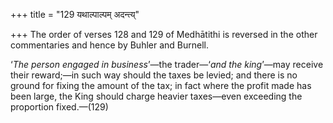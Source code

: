 +++
title = "129 यथाल्पाल्पम् अदन्त्य्"

+++
The order of verses 128 and 129 of Medhātithi is reversed in the other
commentaries and hence by Buhler and Burnell.

‘*The person engaged in business*’—the trader—‘*and* *the king*’—may
receive their reward;—in such way should the taxes be levied; and there
is no ground for fixing the amount of the tax; in fact where the profit
made has been large, the King should charge heavier taxes—even exceeding
the proportion fixed.—(129)


